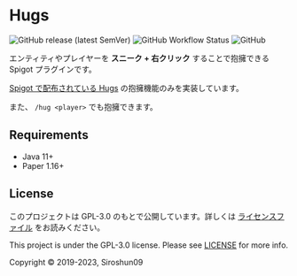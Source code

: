 # Hugs
![GitHub release (latest SemVer)](https://img.shields.io/github/v/release/okocraft/Hugs)
![GitHub Workflow Status](https://img.shields.io/github/actions/workflow/status/okocraft/Hugs/maven.yml?branch=master)
![GitHub](https://img.shields.io/github/license/okocraft/Hugs)

エンティティやプレイヤーを **スニーク + 右クリック** することで抱擁できる Spigot プラグインです。

[Spigot で配布されている Hugs](https://www.spigotmc.org/resources/hugs.39722/) の抱擁機能のみを実装しています。

また、 `/hug <player>` でも抱擁できます。

## Requirements

- Java 11+
- Paper 1.16+

## License

このプロジェクトは GPL-3.0 のもとで公開しています。詳しくは [ライセンスファイル](LICENSE) をお読みください。

This project is under the GPL-3.0 license. Please see [LICENSE](LICENSE) for more info.

Copyright © 2019-2023, Siroshun09
